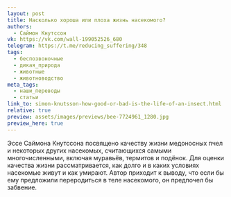 ```yaml
---
layout: post
title: Насколько хороша или плоха жизнь насекомого?
authors:
  - Саймон Кнутссон
vk: https://vk.com/wall-199052526_680
telegram: https://t.me/reducing_suffering/348
tags:
  - беспозвоночные
  - дикая_природа
  - животные
  - животноводство
meta_tags:
  - наши_переводы
  - статьи
link_to: simon-knutsson-how-good-or-bad-is-the-life-of-an-insect.html
relative: true
preview: assets/images/previews/bee-7724961_1280.jpg
preview_here: true
---
```

Эссе Саймона Кнутссона посвящено качеству жизни медоносных пчел и некоторых других насекомых, считающихся самыми многочисленными, включая муравьёв, термитов и подёнок. Для оценки качества жизни рассматривается, как долго и в каких условиях насекомые живут и как умирают. Автор приходит к выводу, что если бы ему предложили переродиться в теле насекомого, он предпочел бы забвение.
